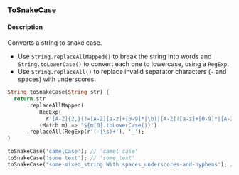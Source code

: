 ### ToSnakeCase

#### Description



Converts a string to snake case.

- Use `String.replaceAllMapped()` to break the string into words and `String.toLowerCase()` to convert each one to lowercase, using a `RegExp`.
- Use `String.replaceAll()` to replace invalid separator characters (`-` and spaces) with underscores.

```dart
String toSnakeCase(String str) {
  return str
      .replaceAllMapped(
          RegExp(
            r'[A-Z]{2,}(?=[A-Z][a-z]+[0-9]*|\b)|[A-Z]?[a-z]+[0-9]*|[A-Z]|[0-9]+'),
          (Match m) => "${m[0].toLowerCase()}")
      .replaceAll(RegExp(r'(-|\s)+'), '_');
}
```

```dart
toSnakeCase('camelCase'); // 'camel_case'
toSnakeCase('some text'); // 'some_text'
toSnakeCase('some-mixed_string With spaces_underscores-and-hyphens'); // 'some_mixed_string_with_spaces_underscores_and_hyphens'
```
